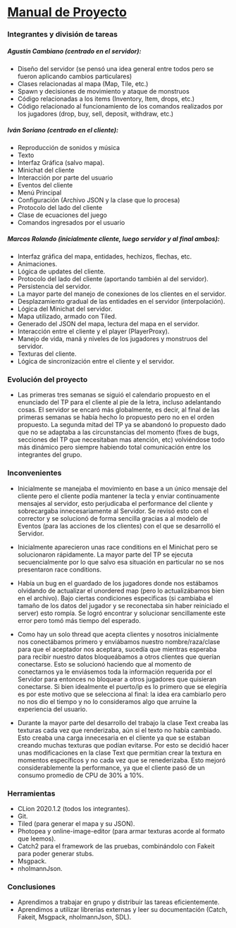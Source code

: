 # <u>Manual de Proyecto</u>



### Integrantes y división de tareas

##### Agustín Cambiano (centrado en el servidor):
- Diseño del servidor (se pensó una idea general entre todos pero se fueron aplicando cambios particulares)
- Clases relacionadas al mapa (Map, Tile, etc.)
- Spawn y decisiones de movimiento y ataque de monstruos
- Código relacionadas a los items (Inventory, Item, drops, etc.)
- Código relacionado al funcionamiento de los comandos realizados por
los jugadores (drop, buy, sell, deposit, withdraw, etc.)

##### Iván Soriano (centrado en el cliente):

- Reproducción de sonidos y música
- Texto
- Interfaz Gráfica (salvo mapa).
- Minichat del cliente
- Interacción por parte del usuario
- Eventos del cliente
- Menú Principal
- Configuración (Archivo JSON y la clase que lo procesa)
- Protocolo del lado del cliente
- Clase de ecuaciones del juego
- Comandos ingresados por el usuario

##### Marcos Rolando (inicialmente cliente, luego servidor y al final ambos):

- Interfaz gráfica del mapa, entidades, hechizos, flechas, etc.
- Animaciones.
- Lógica de updates del cliente.
- Protocolo del lado del cliente (aportando también al del servidor).
- Persistencia del servidor.
- La mayor parte del manejo de conexiones de los clientes en el servidor.
- Desplazamiento gradual de las entidades en el servidor (interpolación).
- Lógica del Minichat del servidor.
- Mapa utilizado, armado con Tiled.
- Generado del JSON del mapa, lectura del mapa en el servidor.
- Interacción entre el cliente y el player (PlayerProxy).
- Manejo de vida, maná y niveles de los jugadores y monstruos del servidor.
- Texturas del cliente.
- Lógica de sincronización entre el cliente y el servidor.

### Evolución del proyecto

- Las primeras tres semanas se siguió el calendario propuesto en el enunciado del TP para el cliente al pie de la letra, incluso adelantando cosas.
  El servidor se encaró más globalmente, es decir, al final de las primeras semanas se había hecho lo propuesto pero no en el
  orden propuesto. La segunda mitad del TP ya se abandonó lo propuesto dado que no se adaptaba a las circunstancias del momento
  (fixes de bugs, secciones del TP que necesitaban mas atención, etc) volviéndose todo más dinámico pero siempre habiendo
  total comunicación entre los integrantes del grupo.

### Inconvenientes
- Inicialmente se manejaba el movimiento en base a un único mensaje del cliente pero el cliente podía mantener la tecla
  y enviar continuamente mensajes al servidor, esto perjudicaba el performance del cliente y sobrecargaba innecesariamente
  al Servidor. Se revisó esto con el corrector y se solucionó de forma sencilla gracias a 
  al modelo de Eventos (para las acciones de los clientes) con el que se desarrolló el Servidor.
  
- Inicialmente aparecieron unas race conditions en el Minichat pero se solucionaron rápidamente. La mayor parte del TP se ejecuta
  secuencialmente por lo que salvo esa situación en particular no se nos presentaron race conditions.
  
- Había un bug en el guardado de los jugadores donde nos estábamos olvidando de actualizar el unordered map (pero lo actualizábamos bien en el archivo).
  Bajo ciertas condiciones especificas (si cambiaba el tamaño de los datos del jugador y se reconectaba sin haber reiniciado el server)
  esto rompía. Se logró encontrar y solucionar sencillamente este error pero tomó más tiempo del esperado.
  
- Como hay un solo thread que acepta clientes y nosotros inicialmente nos conectábamos primero y enviábamos nuestro nombre/raza/clase
  para que el aceptador nos aceptara, sucedía que mientras esperaba para recibir nuestro datos bloqueábamos a otros clientes que querían conectarse.
  Esto se solucionó haciendo que al momento de conectarnos ya le enviásemos toda la información requerida por el Servidor para entonces no
  bloquear a otros jugadores que quisieran conectarse. Si bien idealmente el puerto/ip es lo primero que se elegiría es por este motivo que
  se selecciona al final: la idea era cambiarlo pero no nos dio el tiempo y no lo consideramos algo que arruine la experiencia del usuario.
  
 - Durante la mayor parte del desarrollo del trabajo la clase Text creaba las texturas cada vez que renderizaba, aún si el texto no había cambiado. Esto
   creaba una carga innecesaria en el cliente ya que se estaban creando muchas texturas que podían evitarse. Por esto se decidió hacer unas modificaciones en la      clase Text que permitian crear la textura en momentos específicos y no cada vez que se renederizaba. Esto mejoró considerablemente la performance, ya que el      cliente pasó de un consumo promedio de CPU de 30% a 10%.

### Herramientas

- CLion 2020.1.2 (todos los integrantes).
- Git.
- Tiled (para generar el mapa y su JSON).
- Photopea y online-image-editor (para armar texturas acorde al formato que leemos).
- Catch2 para el framework de las pruebas, combinándolo con Fakeit para poder generar stubs.
- Msgpack.
- nholmannJson.

### Conclusiones

- Aprendimos a trabajar en grupo y distribuir las tareas eficientemente.
- Aprendimos a utilizar librerías externas y leer su documentación (Catch, Fakeit, Msgpack, nholmannJson, SDL).
